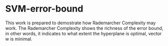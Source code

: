 # SVM-error-bound

This work is prepared to demostrate how Rademarcher Complexity may work. The Rademarcher Complexity shows the richness of the error bound, in other words, it indicates to what extent the hyperplane is optimal, vector w is minimal.

